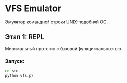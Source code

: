 # VFS Emulator

Эмулятор командной строки UNIX-подобной ОС.

## Этап 1: REPL

Минимальный прототип с базовой функциональностью.

### Запуск:
```bash
cd src
python vfs.py